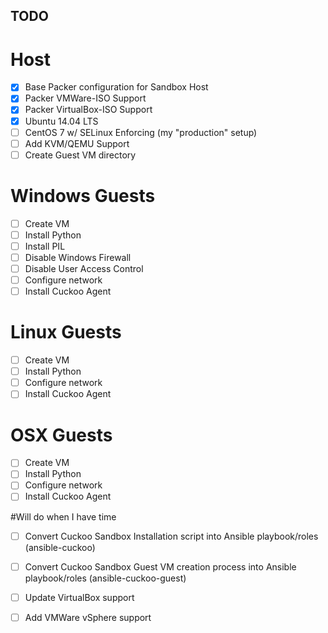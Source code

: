 ## TODO


# Host
- [x] Base Packer configuration for Sandbox Host
- [x] Packer VMWare-ISO Support
- [x] Packer VirtualBox-ISO Support
- [x] Ubuntu 14.04 LTS
- [ ] CentOS 7 w/ SELinux Enforcing (my "production" setup)
- [ ] Add KVM/QEMU Support
- [ ] Create Guest VM directory

# Windows Guests
- [ ] Create VM
- [ ] Install Python
- [ ] Install PIL
- [ ] Disable Windows Firewall
- [ ] Disable User Access Control
- [ ] Configure network
- [ ] Install Cuckoo Agent

# Linux Guests
- [ ] Create VM
- [ ] Install Python
- [ ] Configure network
- [ ] Install Cuckoo Agent

# OSX Guests
- [ ] Create VM
- [ ] Install Python
- [ ] Configure network
- [ ] Install Cuckoo Agent

#Will do when I have time
- [ ] Convert Cuckoo Sandbox Installation script into Ansible playbook/roles (ansible-cuckoo)
- [ ] Convert Cuckoo Sandbox Guest VM creation process into Ansible playbook/roles (ansible-cuckoo-guest)
- [ ] Update VirtualBox support
- [ ] Add VMWare vSphere support


